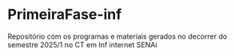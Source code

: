 # PrimeiraFase-inf
Repositório com os programas e materiais gerados no decorrer do semestre 2025/1 no CT em Inf internet SENAi
